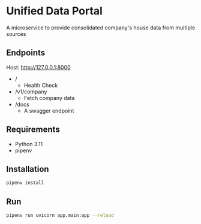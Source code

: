 # Unified Data Portal
A microservice to provide consolidated company's house data from multiple sources


## Endpoints
Host: http://127.0.0.1:8000
- / 
  - Health Check 
- /v1/company
  - Fetch company data
- /docs
  - A swagger endpoint


## Requirements
- Python 3.11
- pipenv

## Installation
```bash
pipenv install
```

## Run
```bash
pipenv run uvicorn app.main:app --reload
```


